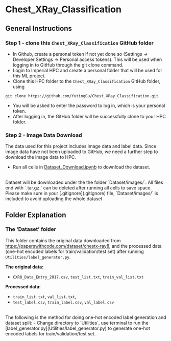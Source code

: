 # Chest_XRay_Classification

## General Instructions
### Step 1 - clone this `Chest_XRay_Classification` GitHub folder
- In Github, create a personal token if not yet done so (Settings -> Developer Settings -> Personal access tokens). This will be used when logging in to GitHub through the git clone command.
- Login to Imperial HPC and create a personal folder that will be used for this ML project.
- Clone this HPC folder to the `Chest_XRay_Classification` GitHub folder, using
```
git clone https://github.com/YutingGu/Chest_XRay_Classification.git
```
- You will be asked to enter the password to log in, which is your personal token.
- After logging in, the GitHub folder will be successfully clone to your HPC folder.


### Step 2 - Image Data Download
The data used for this project includes image data and label data. Since image data have not been uploaded to GitHub, we need a further step to download the image data to HPC.
- Run all cells in [Dataset_Download.ipynb](Dataset_Download.ipynb) to download the dataset.
<br />
Dataset will be downloaded under the the folder `Dataset/images/`. All files end with `.tar.gz.` can be deleted after running all cells to save space.
<br />
Please make sure in your [.gitignore](.gitignore) file, `Dataset/images/` is included to avoid uploading the whole dataset

## Folder Explanation
### The 'Dataset' folder
This folder contains the original data downloaded from https://paperswithcode.com/dataset/chestx-ray8, and the processed data (one-hot encoded labels for train/validation/test set) after running `Utilities/label_generator.py`.

**The original data:**
- `CXR8_Data_Entry_2017.csv`, `test_list.txt`, `train_val_list.txt`

**Processed data:**
- `train_list.txt`, `val_list.txt`,
- `test_label.csv`, `train_label.csv`, `val_label.csv`
<br />
The following is the method for doing one-hot encoded label generation and dataset split:
- Change directory to `Utilities`, use terminal to run the [label_generator.py](Utilities/label_generator.py) to generate one-hot encoded labels for train/validation/test set.



